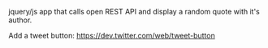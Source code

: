 jquery/js app that calls open REST API and display a random quote with it's author.


Add a tweet button: https://dev.twitter.com/web/tweet-button